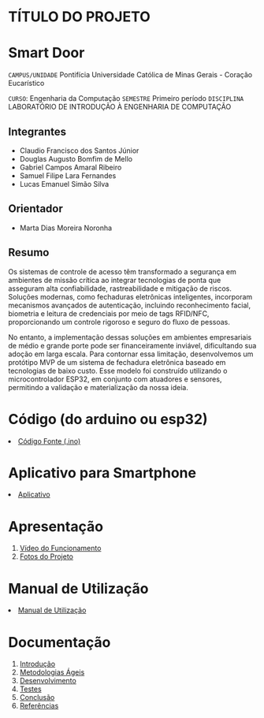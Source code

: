 # TÍTULO DO PROJETO
<h1>Smart Door</h1>

`CAMPUS/UNIDADE`
Pontifícia Universidade Católica de Minas Gerais - Coração Eucarístico

`CURSO`: Engenharia da Computação
`SEMESTRE`
Primeiro período
`DISCIPLINA`
LABORATÓRIO DE INTRODUÇÃO À ENGENHARIA DE COMPUTAÇÃO

## Integrantes

* Claudio Francisco dos Santos Júnior
* Douglas Augusto Bomfim de Mello 
* Gabriel Campos Amaral Ribeiro	 
* Samuel Filipe Lara Fernandes
* Lucas Emanuel Simão Silva

## Orientador

*  Marta Dias Moreira Noronha

## Resumo

Os sistemas de controle de acesso têm transformado a segurança em ambientes de missão crítica ao integrar tecnologias de ponta que asseguram alta confiabilidade, rastreabilidade e mitigação de riscos. Soluções modernas, como fechaduras eletrônicas inteligentes, incorporam mecanismos avançados de autenticação, incluindo reconhecimento facial, biometria e leitura de credenciais por meio de tags RFID/NFC, proporcionando um controle rigoroso e seguro do fluxo de pessoas.

No entanto, a implementação dessas soluções em ambientes empresariais de médio e grande porte pode ser financeiramente inviável, dificultando sua adoção em larga escala. Para contornar essa limitação, desenvolvemos um protótipo MVP de um sistema de fechadura eletrônica baseado em tecnologias de baixo custo. Esse modelo foi construído utilizando o microcontrolador ESP32, em conjunto com atuadores e sensores, permitindo a validação e materialização da nossa ideia.



# Código (do arduino ou esp32)

<li><a href="Codigo/README.md"> Código Fonte (.ino)</a></li>

# Aplicativo para Smartphone

<li><a href="App/README.md"> Aplicativo </a></li>

# Apresentação

<ol>
<li><a href="Apresentacao/README.md"> Vídeo do Funcionamento</a></li>
<li><a href="Apresentacao/README.md"> Fotos do Projeto</a></li>
</ol>

# Manual de Utilização

<li><a href="Manual/manual de utilização.md"> Manual de Utilização</a></li>


# Documentação

<ol>
<li><a href="Documentacao/01-Introducão.md"> Introdução</a></li>
<li><a href="Documentacao/02-Metodologias Ágeis.md"> Metodologias Ágeis</a></li>
<li><a href="Documentacao/03-Desenvolvimento.md"> Desenvolvimento </a></li>
<li><a href="Documentacao/04-Testes.md"> Testes </a></li>
<li><a href="Documentacao/05-Conclusão.md"> Conclusão </a></li>
<li><a href="Documentacao/06-Referências.md"> Referências </a></li>
</ol>

